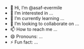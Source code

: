 - 👋 Hi, I’m @asaf-evermile
- 👀 I’m interested in ...
- 🌱 I’m currently learning ...
- 💞️ I’m looking to collaborate on ...
- 📫 How to reach me ...
- 😄 Pronouns: ...
- ⚡ Fun fact: ...

<!---
asaf-evermile/asaf-evermile is a ✨ special ✨ repository because its `README.md` (this file) appears on your GitHub profile.
You can click the Preview link to take a look at your changes.
--->
